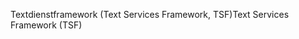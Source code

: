 <span data-ttu-id="d663c-101">Textdienstframework (Text Services Framework, TSF)</span><span class="sxs-lookup"><span data-stu-id="d663c-101">Text Services Framework (TSF)</span></span>